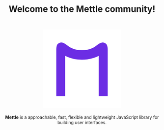 <h1 align="center">Welcome to the <span>Mettle</span> community!</h1>
<br/>
<p align="center">
  <img src="./logo.png" alt="Mettle logo">
  <br/><br/>
  <b>Mettle</b> is a approachable, fast, flexible and lightweight JavaScript library for building user interfaces.
  <br/>
</p>

